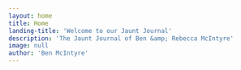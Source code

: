 ```yaml
---
layout: home
title: Home
landing-title: 'Welcome to our Jaunt Journal'
description: 'The Jaunt Journal of Ben &amp; Rebecca McIntyre'
image: null
author: 'Ben McIntyre'
---
```


